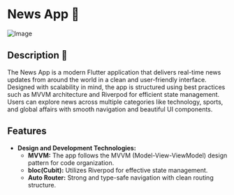 # News App 📰

![Image](https://github.com/user-attachments/assets/94527bc9-5d7e-4fe7-affb-0d9acad18d30)

## Description 📄

The News App is a modern Flutter application that delivers real-time news updates from around the world in a clean and user-friendly interface. Designed with scalability in mind, the app is structured using best practices such as MVVM architecture and Riverpod for efficient state management. Users can explore news across multiple categories like technology, sports, and global affairs with smooth navigation and beautiful UI components.

## Features

- **Design and Development Technologies:**
  - **MVVM:** The app follows the MVVM (Model-View-ViewModel) design pattern for code organization.
  - **bloc(Cubit):** Utilizes Riverpod for effective state management.
  - **Auto Router:** Strong and type-safe navigation with clean routing structure.
